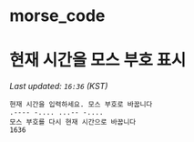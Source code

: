 # morse_code
# 현재 시간을 모스 부호 표시
<!-- MORSE_TIME_START -->
_Last updated: `16:36` (KST)_

```
현재 시간을 입력하세요. 모스 부호로 바꿉니다
.---- -.... ...-- -....
모스 부호를 다시 현재 시간으로 바꿉니다
1636
```
<!-- MORSE_TIME_END -->
